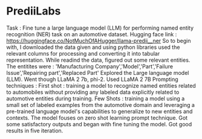 # PrediiLabs
Task : Fine tune a large language model (LLM) for performing named entity recognition (NER) task on an automotive dataset.
Hugging face link : https://huggingface.co/NotMuchOfAHugger/llama-predii__ner
So to begin with, I downloaded the data given and using python libraries used the relevant columns for processing and converting it into tabular representation.
While readind the data, figured out some relevant entities. The entitites were : 'Manufacturing Company','Model','Part','Failure Issue','Repairing part','Replaced Part'
Explored the Large language model (LLM). Went though LLaMA 2 7b, phi-2. Used LLaMA 2 7B
Prompting techniques : First shot :  training a model to recognize named entities related to automobiles without providing any labeled data explicitly related to automotive entities during training.
Few Shots : training a model using a small set of labeled examples from the automotive domain and leveraging a pre-trained language model's capabilities to generalize to new entities and contexts.
The model fouses on zero shot learning prompt technique. 
Got some satisfactory outputs and began with fine tuning the model. Got good results in five iteration. 

